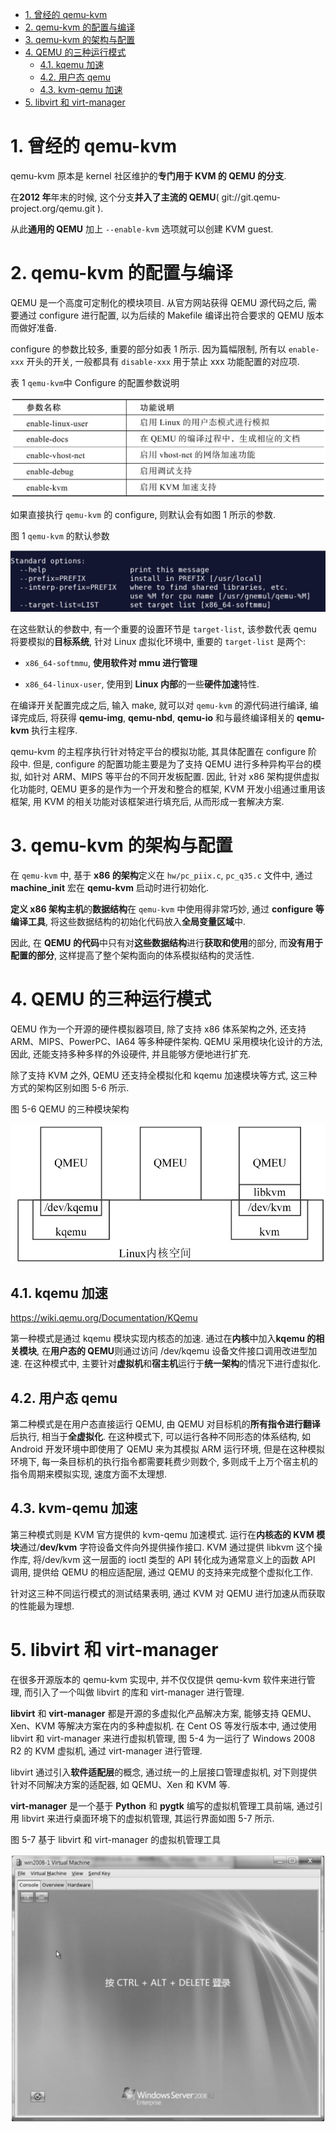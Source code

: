<!-- @import "[TOC]" {cmd="toc" depthFrom=1 depthTo=6 orderedList=false} -->

<!-- code_chunk_output -->

- [1. 曾经的 qemu-kvm](#1-曾经的-qemu-kvm)
- [2. qemu-kvm 的配置与编译](#2-qemu-kvm-的配置与编译)
- [3. qemu-kvm 的架构与配置](#3-qemu-kvm-的架构与配置)
- [4. QEMU 的三种运行模式](#4-qemu-的三种运行模式)
  - [4.1. kqemu 加速](#41-kqemu-加速)
  - [4.2. 用户态 qemu](#42-用户态-qemu)
  - [4.3. kvm-qemu 加速](#43-kvm-qemu-加速)
- [5. libvirt 和 virt-manager](#5-libvirt-和-virt-manager)

<!-- /code_chunk_output -->

# 1. 曾经的 qemu-kvm

qemu-kvm 原本是 kernel 社区维护的**专门用于 KVM 的 QEMU 的分支**.

在**2012 年**年末的时候, 这个分支**并入了主流的 QEMU**( git://git.qemu-project.org/qemu.git ).

从此**通用的 QEMU** 加上 `--enable-kvm` 选项就可以创建 KVM guest.

# 2. qemu-kvm 的配置与编译

QEMU 是一个高度可定制化的模块项目. 从官方网站获得 QEMU 源代码之后, 需要通过 configure 进行配置, 以为后续的 Makefile 编译出符合要求的 QEMU 版本而做好准备.

configure 的参数比较多, 重要的部分如表 1 所示. 因为篇幅限制, 所有以 `enable-xxx` 开头的开关, 一般都具有 `disable-xxx` 用于禁止 xxx 功能配置的对应项.

表 1 `qemu-kvm`中 Configure 的配置参数说明

![2019-07-05-23-44-21.png](./images/2019-07-05-23-44-21.png)

如果直接执行 `qemu-kvm` 的 configure, 则默认会有如图 1 所示的参数.

图 1 `qemu-kvm` 的默认参数

![2019-07-05-23-44-41.png](./images/2019-07-05-23-44-41.png)

在这些默认的参数中, 有一个重要的设置环节是 `target-list`, 该参数代表 qemu 将要模拟的**目标系统**, 针对 Linux 虚拟化环境中, 重要的 `target-list` 是两个:

* `x86_64-softmmu`, **使用软件对 mmu 进行管理**

* `x86_64-linux-user`, 使用到 **Linux 内部**的一些**硬件加速**特性.

在编译开关配置完成之后, 输入 make, 就可以对 `qemu-kvm` 的源代码进行编译, 编译完成后, 将获得 **qemu-img**, **qemu-nbd**, **qemu-io** 和与最终编译相关的 **qemu-kvm** 执行主程序.

qemu-kvm 的主程序执行针对特定平台的模拟功能, 其具体配置在 configure 阶段中. 但是, configure 的配置功能主要是为了支持 QEMU 进行多种异构平台的模拟, 如针对 ARM、MIPS 等平台的不同开发板配置. 因此, 针对 x86 架构提供虚拟化功能时, QEMU 更多的是作为一个开发和整合的框架, KVM 开发小组通过重用该框架, 用 KVM 的相关功能对该框架进行填充后, 从而形成一套解决方案.

# 3. qemu-kvm 的架构与配置

在 `qemu-kvm` 中, 基于 **x86 的架构**定义在 `hw/pc_piix.c`, `pc_q35.c` 文件中, 通过 **machine_init** 宏在 **qemu-kvm** 启动时进行初始化.

**定义 x86 架构主机**的**数据结构**在 `qemu-kvm` 中使用得非常巧妙, 通过 **configure 等编译工具**, 将这些数据结构的初始化代码放入**全局变量区域**中.

因此, 在 **QEMU 的代码**中只有对**这些数据结构**进行**获取和使用**的部分, 而**没有用于配置的部分**, 这样提高了整个架构面向的体系模拟结构的灵活性.

# 4. QEMU 的三种运行模式

QEMU 作为一个开源的硬件模拟器项目, 除了支持 x86 体系架构之外, 还支持 ARM、MIPS、PowerPC、IA64 等多种硬件架构. QEMU 采用模块化设计的方法, 因此, 还能支持多种多样的外设硬件, 并且能够方便地进行扩充.

除了支持 KVM 之外, QEMU 还支持全模拟化和 kqemu 加速模块等方式, 这三种方式的架构区别如图 5\-6 所示.

图 5-6 QEMU 的三种模块架构

![2019-07-05-22-33-03.png](./images/2019-07-05-22-33-03.png)

## 4.1. kqemu 加速

https://wiki.qemu.org/Documentation/KQemu

第一种模式是通过 kqemu 模块实现内核态的加速. 通过在**内核**中加入**kqemu 的相关模块**, 在**用户态的 QEMU**则通过访问 /dev/kqemu 设备文件接口调用改进型加速. 在这种模式中, 主要针对**虚拟机**和**宿主机**运行于**统一架构**的情况下进行虚拟化.

## 4.2. 用户态 qemu

第二种模式是在用户态直接运行 QEMU, 由 QEMU 对目标机的**所有指令进行翻译**后执行, 相当于**全虚拟化**. 在这种模式下, 可以运行各种不同形态的体系结构, 如 Android 开发环境中即使用了 QEMU 来为其模拟 ARM 运行环境, 但是在这种模拟环境下, 每一条目标机的执行指令都需要耗费少则数个, 多则成千上万个宿主机的指令周期来模拟实现, 速度方面不太理想.

## 4.3. kvm-qemu 加速

第三种模式则是 KVM 官方提供的 kvm\-qemu 加速模式. 运行在**内核态的 KVM 模块**通过/**dev/kvm** 字符设备文件向外提供操作接口. KVM 通过提供 libkvm 这个操作库, 将/dev/kvm 这一层面的 ioctl 类型的 API 转化成为通常意义上的函数 API 调用, 提供给 QEMU 的相应适配层, 通过 QEMU 的支持来完成整个虚拟化工作.

针对这三种不同运行模式的测试结果表明, 通过 KVM 对 QEMU 进行加速从而获取的性能最为理想.

# 5. libvirt 和 virt-manager

在很多开源版本的 qemu\-kvm 实现中, 并不仅仅提供 qemu\-kvm 软件来进行管理, 而引入了一个叫做 libvirt 的库和 virt\-manager 进行管理.

**libvirt** 和 **virt\-manager** 都是开源的多虚拟化产品解决方案, 能够支持 QEMU、Xen、KVM 等解决方案在内的多种虚拟机. 在 Cent OS 等发行版本中, 通过使用 libvirt 和 virt\-manager 来进行虚拟机管理, 图 5\-4 为一运行了 Windows 2008 R2 的 KVM 虚拟机, 通过 virt\-manager 进行管理.

libvirt 通过引入**软件适配层**的概念, 通过统一的上层接口管理虚拟机, 对下则提供针对不同解决方案的适配器, 如 QEMU、Xen 和 KVM 等.

**virt\-manager** 是一个基于 **Python** 和 **pygtk** 编写的虚拟机管理工具前端, 通过引用 libvirt 来进行桌面环境下的虚拟机管理, 其运行界面如图 5-7 所示.

图 5-7 基于 libvirt 和 virt-manager 的虚拟机管理工具

![2019-07-05-22-34-28.png](./images/2019-07-05-22-34-28.png)
